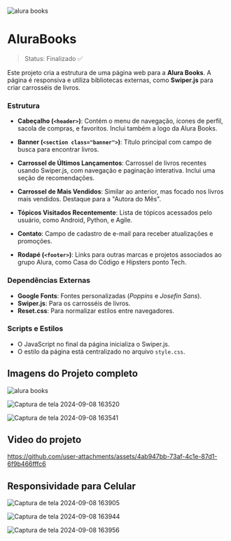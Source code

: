 ![alura books](https://github.com/user-attachments/assets/947efa70-a9b1-49c4-a7e7-8739d3fd8c99)
# AluraBooks
> Status: Finalizado ✅

Este projeto cria a estrutura de uma página web para a **Alura Books**. A página é responsiva e utiliza bibliotecas externas, como **Swiper.js** para criar carrosséis de livros.

### Estrutura

- **Cabeçalho (`<header>`)**: Contém o menu de navegação, ícones de perfil, sacola de compras, e favoritos. Inclui também a logo da Alura Books.
  
- **Banner (`<section class="banner">`)**: Título principal com campo de busca para encontrar livros.

- **Carrossel de Últimos Lançamentos**: Carrossel de livros recentes usando Swiper.js, com navegação e paginação interativa. Inclui uma seção de recomendações.

- **Carrossel de Mais Vendidos**: Similar ao anterior, mas focado nos livros mais vendidos. Destaque para a "Autora do Mês".

- **Tópicos Visitados Recentemente**: Lista de tópicos acessados pelo usuário, como Android, Python, e Agile.

- **Contato**: Campo de cadastro de e-mail para receber atualizações e promoções.

- **Rodapé (`<footer>`)**: Links para outras marcas e projetos associados ao grupo Alura, como Casa do Código e Hipsters ponto Tech.

### Dependências Externas

- **Google Fonts**: Fontes personalizadas (*Poppins* e *Josefin Sans*).
- **Swiper.js**: Para os carrosséis de livros.
- **Reset.css**: Para normalizar estilos entre navegadores.

### Scripts e Estilos

- O JavaScript no final da página inicializa o Swiper.js.
- O estilo da página está centralizado no arquivo `style.css`.

## Imagens do Projeto completo

![alura books](https://github.com/user-attachments/assets/73f75754-1265-4f57-923f-2eb297614170)

![Captura de tela 2024-09-08 163520](https://github.com/user-attachments/assets/a90bccdb-f945-4694-b98c-745b12ef9a1d)

![Captura de tela 2024-09-08 163541](https://github.com/user-attachments/assets/5bbe4724-b84a-4168-90d8-8727228a62fd)

## Video do projeto

https://github.com/user-attachments/assets/4ab947bb-73af-4c1e-87d1-6f9b466fffc6

## Responsividade para Celular
![Captura de tela 2024-09-08 163905](https://github.com/user-attachments/assets/8a79b31b-deb3-4d5d-a040-0724ec958525)

![Captura de tela 2024-09-08 163944](https://github.com/user-attachments/assets/ab010cbc-4495-4efa-9624-070ee06c6dfd)

![Captura de tela 2024-09-08 163956](https://github.com/user-attachments/assets/002507a3-cfa4-4ba5-ae29-fa827b5af891)


